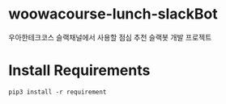 # woowacourse-lunch-slackBot
우아한테크코스 슬랙채널에서 사용할 점심 추천 슬랙봇 개발 프로젝트

# Install Requirements
<code>pip3 install -r requirement</code>